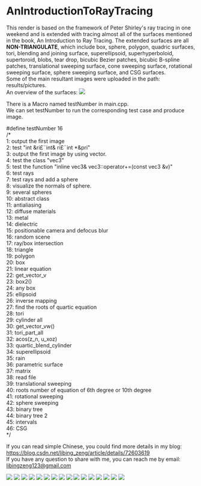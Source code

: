 # AnIntroductionToRayTracing
This render is based on the framework of Peter Shirley's ray tracing in one weekend and is extended with tracing almost all of the surfaces mentioned in the book, An Introduction to Ray Tracing. The extended surfaces are all **NON-TRIANGULATE**, which include box, sphere, polygon, quadric surfaces, tori, blending and joining surface, superellipsoid, superhyperboloid, supertoroid, blobs, tear drop, bicubic Bezier patches, bicubic B-spline patches, translational sweeping surface, cone sweeping surface, rotational sweeping surface, sphere sweeping surface, and CSG surfaces.  
Some of the main resultant images were uploaded in the path: results/pictures.  
An overview of the surfaces:
![](https://github.com/libingzeng/AnIntroductionToRayTracing/blob/master/results/pictures/nontriangulated_surfaces.png)


There is a Macro named testNumber in main.cpp.  
We can set testNumber to run the corresponding test case and produce image.  

#define testNumber 16  
/*  
1: output the first image  
2: test "int &ri£¨int& ri£¨int *&pri"  
3: output the first image by using vector.  
4: test the class "vec3"  
5: test the function "inline vec3& vec3::operator+=(const vec3 &v)"  
6: test rays  
7: test rays and add a sphere  
8: visualize the normals of sphere.  
9: several spheres  
10: abstract class  
11: antialiasing  
12: diffuse materials  
13: metal  
14: dielectric  
15: positionable camera and defocus blur  
16: random scene  
17: ray/box intersection  
18: triangle  
19: polygon  
20: box  
21: linear equation  
22: get_vector_v  
23: box2()  
24: any box  
25: ellipsoid  
26: inverse mapping  
27: find the roots of quartic equation  
28: tori  
29: cylinder all  
30: get_vector_vw()  
31: tori_part_all  
32: acos(z_n, u_xoz)  
33: quartic_blend_cylinder  
34: superellipsoid  
35: rain  
36: parametric surface  
37: matrix  
38: read file  
39: translational sweeping  
40: roots number of equation of 6th degree or 10th degree  
41: rotational sweeping  
42: sphere sweeping  
43: binary tree  
44: binary tree 2  
45: intervals  
46: CSG  
*/  


If you can read simple Chinese, you could find more details in my blog: https://blog.csdn.net/libing_zeng/article/details/72603619  
If you have any question to share with me, you can reach me by email: libingzeng123@gmail.com  

![](https://github.com/libingzeng/AnIntroductionToRayTracing/blob/master/results/pictures/1.1-positionable%20%20camera.jpg)
![](https://github.com/libingzeng/AnIntroductionToRayTracing/blob/master/results/pictures/1.2-final%2Cimage_100%2Csamples%2Cper%2Cpixel.jpg)
![](https://github.com/libingzeng/AnIntroductionToRayTracing/blob/master/results/pictures/2.1%20Box%2C%20sphere%2C%20polygon%2C%20quadric%20surfaces.jpg)
![](https://github.com/libingzeng/AnIntroductionToRayTracing/blob/master/results/pictures/2.2%20Tori%2C%20blending%20and%20joining%20surface.jpg)
![](https://github.com/libingzeng/AnIntroductionToRayTracing/blob/master/results/pictures/2.3.1%20superellipsoid.jpg)
![](https://github.com/libingzeng/AnIntroductionToRayTracing/blob/master/results/pictures/2.3.2%20superhyperboloid.jpg)
![](https://github.com/libingzeng/AnIntroductionToRayTracing/blob/master/results/pictures/2.3.3%20supertoroid.jpg)
![](https://github.com/libingzeng/AnIntroductionToRayTracing/blob/master/results/pictures/2.4%20Blobs.jpg)
![](https://github.com/libingzeng/AnIntroductionToRayTracing/blob/master/results/pictures/2.5%20Tear%20drops.jpg)
![](https://github.com/libingzeng/AnIntroductionToRayTracing/blob/master/results/pictures/2.6%20bicubic%20Bezier%20patches%2C%20bicubic%20B-spline%20patches.jpg)
![](https://github.com/libingzeng/AnIntroductionToRayTracing/blob/master/results/pictures/2.7%262.8%20Sweeping%20surface.jpg)
![](https://github.com/libingzeng/AnIntroductionToRayTracing/blob/master/results/pictures/2.9%20CSG%20surfaces.jpg)
![](https://github.com/libingzeng/AnIntroductionToRayTracing/blob/master/results/pictures/big%2Cimages1-boxes_spheres_plygons.jpg)
![](https://github.com/libingzeng/AnIntroductionToRayTracing/blob/master/results/pictures/big%2Cimages2-boxes.jpg)
![](https://github.com/libingzeng/AnIntroductionToRayTracing/blob/master/results/pictures/big%2Cimages3-tori_parts%2Cof%2Ctoris.jpg)
![](https://github.com/libingzeng/AnIntroductionToRayTracing/blob/master/results/pictures/big%2Cimages4-quadric_surfaces.jpg)

